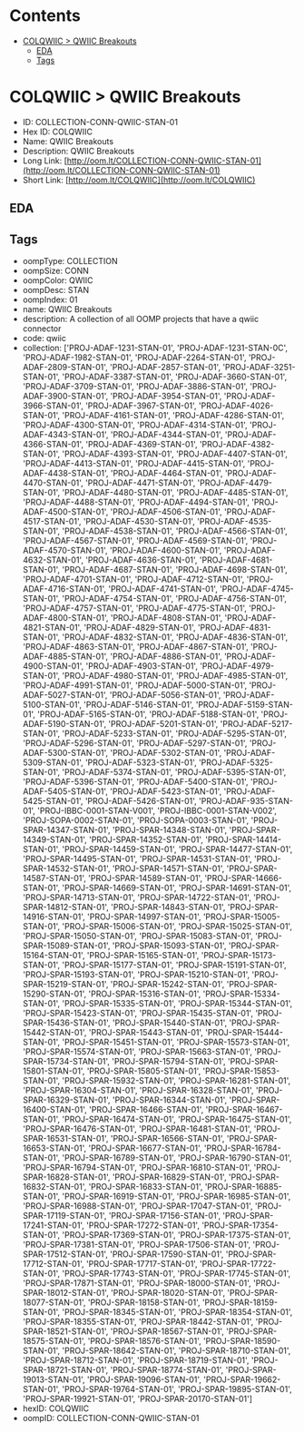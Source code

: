 



Contents
========

* [COLQWIIC > QWIIC Breakouts](#colqwiic--qwiic-breakouts)
	* [EDA](#eda)
	* [Tags](#tags)

# COLQWIIC > QWIIC Breakouts

- ID: COLLECTION-CONN-QWIIC-STAN-01
- Hex ID: COLQWIIC
- Name: QWIIC Breakouts
- Description: QWIIC Breakouts
- Long Link: [http://oom.lt/COLLECTION-CONN-QWIIC-STAN-01](http://oom.lt/COLLECTION-CONN-QWIIC-STAN-01)
- Short Link: [http://oom.lt/COLQWIIC](http://oom.lt/COLQWIIC)

## EDA

## Tags

- oompType: COLLECTION
- oompSize: CONN
- oompColor: QWIIC
- oompDesc: STAN
- oompIndex: 01
- name: QWIIC Breakouts
- description: A collection of all OOMP projects that have a qwiic connector
- code: qwiic
- collection: ['PROJ-ADAF-1231-STAN-01', 'PROJ-ADAF-1231-STAN-0C', 'PROJ-ADAF-1982-STAN-01', 'PROJ-ADAF-2264-STAN-01', 'PROJ-ADAF-2809-STAN-01', 'PROJ-ADAF-2857-STAN-01', 'PROJ-ADAF-3251-STAN-01', 'PROJ-ADAF-3387-STAN-01', 'PROJ-ADAF-3660-STAN-01', 'PROJ-ADAF-3709-STAN-01', 'PROJ-ADAF-3886-STAN-01', 'PROJ-ADAF-3900-STAN-01', 'PROJ-ADAF-3954-STAN-01', 'PROJ-ADAF-3966-STAN-01', 'PROJ-ADAF-3967-STAN-01', 'PROJ-ADAF-4026-STAN-01', 'PROJ-ADAF-4161-STAN-01', 'PROJ-ADAF-4286-STAN-01', 'PROJ-ADAF-4300-STAN-01', 'PROJ-ADAF-4314-STAN-01', 'PROJ-ADAF-4343-STAN-01', 'PROJ-ADAF-4344-STAN-01', 'PROJ-ADAF-4366-STAN-01', 'PROJ-ADAF-4369-STAN-01', 'PROJ-ADAF-4382-STAN-01', 'PROJ-ADAF-4393-STAN-01', 'PROJ-ADAF-4407-STAN-01', 'PROJ-ADAF-4413-STAN-01', 'PROJ-ADAF-4415-STAN-01', 'PROJ-ADAF-4438-STAN-01', 'PROJ-ADAF-4464-STAN-01', 'PROJ-ADAF-4470-STAN-01', 'PROJ-ADAF-4471-STAN-01', 'PROJ-ADAF-4479-STAN-01', 'PROJ-ADAF-4480-STAN-01', 'PROJ-ADAF-4485-STAN-01', 'PROJ-ADAF-4488-STAN-01', 'PROJ-ADAF-4494-STAN-01', 'PROJ-ADAF-4500-STAN-01', 'PROJ-ADAF-4506-STAN-01', 'PROJ-ADAF-4517-STAN-01', 'PROJ-ADAF-4530-STAN-01', 'PROJ-ADAF-4535-STAN-01', 'PROJ-ADAF-4538-STAN-01', 'PROJ-ADAF-4566-STAN-01', 'PROJ-ADAF-4567-STAN-01', 'PROJ-ADAF-4569-STAN-01', 'PROJ-ADAF-4570-STAN-01', 'PROJ-ADAF-4600-STAN-01', 'PROJ-ADAF-4632-STAN-01', 'PROJ-ADAF-4636-STAN-01', 'PROJ-ADAF-4681-STAN-01', 'PROJ-ADAF-4687-STAN-01', 'PROJ-ADAF-4698-STAN-01', 'PROJ-ADAF-4701-STAN-01', 'PROJ-ADAF-4712-STAN-01', 'PROJ-ADAF-4716-STAN-01', 'PROJ-ADAF-4741-STAN-01', 'PROJ-ADAF-4745-STAN-01', 'PROJ-ADAF-4754-STAN-01', 'PROJ-ADAF-4756-STAN-01', 'PROJ-ADAF-4757-STAN-01', 'PROJ-ADAF-4775-STAN-01', 'PROJ-ADAF-4800-STAN-01', 'PROJ-ADAF-4808-STAN-01', 'PROJ-ADAF-4821-STAN-01', 'PROJ-ADAF-4829-STAN-01', 'PROJ-ADAF-4831-STAN-01', 'PROJ-ADAF-4832-STAN-01', 'PROJ-ADAF-4836-STAN-01', 'PROJ-ADAF-4863-STAN-01', 'PROJ-ADAF-4867-STAN-01', 'PROJ-ADAF-4885-STAN-01', 'PROJ-ADAF-4886-STAN-01', 'PROJ-ADAF-4900-STAN-01', 'PROJ-ADAF-4903-STAN-01', 'PROJ-ADAF-4979-STAN-01', 'PROJ-ADAF-4980-STAN-01', 'PROJ-ADAF-4985-STAN-01', 'PROJ-ADAF-4991-STAN-01', 'PROJ-ADAF-5000-STAN-01', 'PROJ-ADAF-5027-STAN-01', 'PROJ-ADAF-5056-STAN-01', 'PROJ-ADAF-5100-STAN-01', 'PROJ-ADAF-5146-STAN-01', 'PROJ-ADAF-5159-STAN-01', 'PROJ-ADAF-5165-STAN-01', 'PROJ-ADAF-5188-STAN-01', 'PROJ-ADAF-5190-STAN-01', 'PROJ-ADAF-5201-STAN-01', 'PROJ-ADAF-5217-STAN-01', 'PROJ-ADAF-5233-STAN-01', 'PROJ-ADAF-5295-STAN-01', 'PROJ-ADAF-5296-STAN-01', 'PROJ-ADAF-5297-STAN-01', 'PROJ-ADAF-5300-STAN-01', 'PROJ-ADAF-5302-STAN-01', 'PROJ-ADAF-5309-STAN-01', 'PROJ-ADAF-5323-STAN-01', 'PROJ-ADAF-5325-STAN-01', 'PROJ-ADAF-5374-STAN-01', 'PROJ-ADAF-5395-STAN-01', 'PROJ-ADAF-5396-STAN-01', 'PROJ-ADAF-5400-STAN-01', 'PROJ-ADAF-5405-STAN-01', 'PROJ-ADAF-5423-STAN-01', 'PROJ-ADAF-5425-STAN-01', 'PROJ-ADAF-5426-STAN-01', 'PROJ-ADAF-935-STAN-01', 'PROJ-IBBC-0001-STAN-V001', 'PROJ-IBBC-0001-STAN-V002', 'PROJ-SOPA-0002-STAN-01', 'PROJ-SOPA-0003-STAN-01', 'PROJ-SPAR-14347-STAN-01', 'PROJ-SPAR-14348-STAN-01', 'PROJ-SPAR-14349-STAN-01', 'PROJ-SPAR-14352-STAN-01', 'PROJ-SPAR-14414-STAN-01', 'PROJ-SPAR-14459-STAN-01', 'PROJ-SPAR-14477-STAN-01', 'PROJ-SPAR-14495-STAN-01', 'PROJ-SPAR-14531-STAN-01', 'PROJ-SPAR-14532-STAN-01', 'PROJ-SPAR-14571-STAN-01', 'PROJ-SPAR-14587-STAN-01', 'PROJ-SPAR-14589-STAN-01', 'PROJ-SPAR-14666-STAN-01', 'PROJ-SPAR-14669-STAN-01', 'PROJ-SPAR-14691-STAN-01', 'PROJ-SPAR-14713-STAN-01', 'PROJ-SPAR-14722-STAN-01', 'PROJ-SPAR-14812-STAN-01', 'PROJ-SPAR-14843-STAN-01', 'PROJ-SPAR-14916-STAN-01', 'PROJ-SPAR-14997-STAN-01', 'PROJ-SPAR-15005-STAN-01', 'PROJ-SPAR-15006-STAN-01', 'PROJ-SPAR-15025-STAN-01', 'PROJ-SPAR-15050-STAN-01', 'PROJ-SPAR-15083-STAN-01', 'PROJ-SPAR-15089-STAN-01', 'PROJ-SPAR-15093-STAN-01', 'PROJ-SPAR-15164-STAN-01', 'PROJ-SPAR-15165-STAN-01', 'PROJ-SPAR-15173-STAN-01', 'PROJ-SPAR-15177-STAN-01', 'PROJ-SPAR-15191-STAN-01', 'PROJ-SPAR-15193-STAN-01', 'PROJ-SPAR-15210-STAN-01', 'PROJ-SPAR-15219-STAN-01', 'PROJ-SPAR-15242-STAN-01', 'PROJ-SPAR-15290-STAN-01', 'PROJ-SPAR-15316-STAN-01', 'PROJ-SPAR-15334-STAN-01', 'PROJ-SPAR-15335-STAN-01', 'PROJ-SPAR-15344-STAN-01', 'PROJ-SPAR-15423-STAN-01', 'PROJ-SPAR-15435-STAN-01', 'PROJ-SPAR-15436-STAN-01', 'PROJ-SPAR-15440-STAN-01', 'PROJ-SPAR-15442-STAN-01', 'PROJ-SPAR-15443-STAN-01', 'PROJ-SPAR-15444-STAN-01', 'PROJ-SPAR-15451-STAN-01', 'PROJ-SPAR-15573-STAN-01', 'PROJ-SPAR-15574-STAN-01', 'PROJ-SPAR-15663-STAN-01', 'PROJ-SPAR-15734-STAN-01', 'PROJ-SPAR-15794-STAN-01', 'PROJ-SPAR-15801-STAN-01', 'PROJ-SPAR-15805-STAN-01', 'PROJ-SPAR-15853-STAN-01', 'PROJ-SPAR-15932-STAN-01', 'PROJ-SPAR-16281-STAN-01', 'PROJ-SPAR-16304-STAN-01', 'PROJ-SPAR-16328-STAN-01', 'PROJ-SPAR-16329-STAN-01', 'PROJ-SPAR-16344-STAN-01', 'PROJ-SPAR-16400-STAN-01', 'PROJ-SPAR-16466-STAN-01', 'PROJ-SPAR-16467-STAN-01', 'PROJ-SPAR-16474-STAN-01', 'PROJ-SPAR-16475-STAN-01', 'PROJ-SPAR-16476-STAN-01', 'PROJ-SPAR-16481-STAN-01', 'PROJ-SPAR-16531-STAN-01', 'PROJ-SPAR-16566-STAN-01', 'PROJ-SPAR-16653-STAN-01', 'PROJ-SPAR-16677-STAN-01', 'PROJ-SPAR-16784-STAN-01', 'PROJ-SPAR-16789-STAN-01', 'PROJ-SPAR-16790-STAN-01', 'PROJ-SPAR-16794-STAN-01', 'PROJ-SPAR-16810-STAN-01', 'PROJ-SPAR-16828-STAN-01', 'PROJ-SPAR-16829-STAN-01', 'PROJ-SPAR-16832-STAN-01', 'PROJ-SPAR-16833-STAN-01', 'PROJ-SPAR-16885-STAN-01', 'PROJ-SPAR-16919-STAN-01', 'PROJ-SPAR-16985-STAN-01', 'PROJ-SPAR-16988-STAN-01', 'PROJ-SPAR-17047-STAN-01', 'PROJ-SPAR-17119-STAN-01', 'PROJ-SPAR-17156-STAN-01', 'PROJ-SPAR-17241-STAN-01', 'PROJ-SPAR-17272-STAN-01', 'PROJ-SPAR-17354-STAN-01', 'PROJ-SPAR-17369-STAN-01', 'PROJ-SPAR-17375-STAN-01', 'PROJ-SPAR-17381-STAN-01', 'PROJ-SPAR-17506-STAN-01', 'PROJ-SPAR-17512-STAN-01', 'PROJ-SPAR-17590-STAN-01', 'PROJ-SPAR-17712-STAN-01', 'PROJ-SPAR-17717-STAN-01', 'PROJ-SPAR-17722-STAN-01', 'PROJ-SPAR-17743-STAN-01', 'PROJ-SPAR-17745-STAN-01', 'PROJ-SPAR-17871-STAN-01', 'PROJ-SPAR-18000-STAN-01', 'PROJ-SPAR-18012-STAN-01', 'PROJ-SPAR-18020-STAN-01', 'PROJ-SPAR-18077-STAN-01', 'PROJ-SPAR-18158-STAN-01', 'PROJ-SPAR-18159-STAN-01', 'PROJ-SPAR-18345-STAN-01', 'PROJ-SPAR-18354-STAN-01', 'PROJ-SPAR-18355-STAN-01', 'PROJ-SPAR-18442-STAN-01', 'PROJ-SPAR-18521-STAN-01', 'PROJ-SPAR-18567-STAN-01', 'PROJ-SPAR-18575-STAN-01', 'PROJ-SPAR-18576-STAN-01', 'PROJ-SPAR-18590-STAN-01', 'PROJ-SPAR-18642-STAN-01', 'PROJ-SPAR-18710-STAN-01', 'PROJ-SPAR-18712-STAN-01', 'PROJ-SPAR-18719-STAN-01', 'PROJ-SPAR-18721-STAN-01', 'PROJ-SPAR-18774-STAN-01', 'PROJ-SPAR-19013-STAN-01', 'PROJ-SPAR-19096-STAN-01', 'PROJ-SPAR-19662-STAN-01', 'PROJ-SPAR-19764-STAN-01', 'PROJ-SPAR-19895-STAN-01', 'PROJ-SPAR-19921-STAN-01', 'PROJ-SPAR-20170-STAN-01']
- hexID: COLQWIIC
- oompID: COLLECTION-CONN-QWIIC-STAN-01
